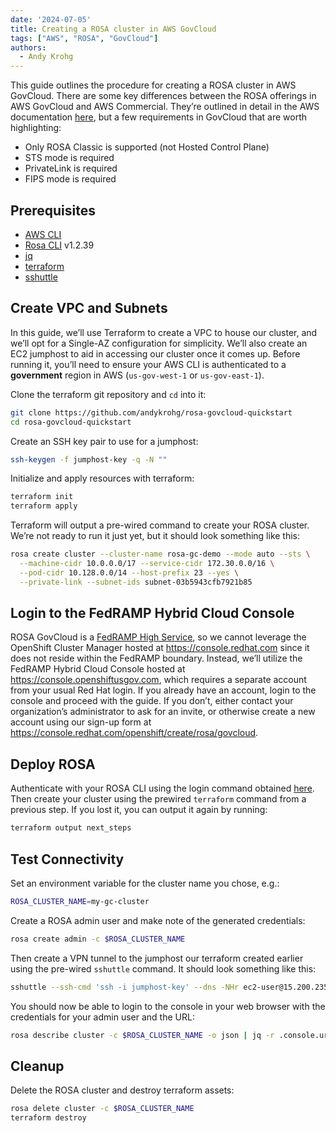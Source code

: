 ```yaml
---
date: '2024-07-05'
title: Creating a ROSA cluster in AWS GovCloud
tags: ["AWS", "ROSA", "GovCloud"]
authors:
  - Andy Krohg
---
```

This guide outlines the procedure for creating a ROSA cluster in AWS GovCloud. There are some key differences between the ROSA offerings in AWS GovCloud and AWS Commercial. They’re outlined in detail in the AWS documentation [here](https://docs.aws.amazon.com/govcloud-us/latest/UserGuide/govcloud-rosa.html#govcloud-diffs), but a few requirements in GovCloud that are worth highlighting:

* Only ROSA Classic is supported (not Hosted Control Plane)
* STS mode is required
* PrivateLink is required
* FIPS mode is required

## Prerequisites

* [AWS CLI](https://docs.aws.amazon.com/cli/latest/userguide/install-cliv2.html)
* [Rosa CLI](https://github.com/openshift/rosa/releases/tag/v1.2.39) v1.2.39
* [jq](https://stedolan.github.io/jq/download/)
* [terraform](https://developer.hashicorp.com/terraform/tutorials/aws-get-started/install-cli)
* [sshuttle](https://github.com/sshuttle/sshuttle?tab=readme-ov-file#obtaining-sshuttle)

## Create VPC and Subnets

In this guide, we’ll use Terraform to create a VPC to house our cluster, and we’ll opt for a Single-AZ configuration for simplicity. We’ll also create an EC2 jumphost to aid in accessing our cluster once it comes up. Before running it, you’ll need to ensure your AWS CLI is authenticated to a **government** region in AWS (`us-gov-west-1` or `us-gov-east-1`).

Clone the terraform git repository and `cd` into it:
```bash
git clone https://github.com/andykrohg/rosa-govcloud-quickstart
cd rosa-govcloud-quickstart
```

Create an SSH key pair to use for a jumphost:
```bash
ssh-keygen -f jumphost-key -q -N ""
```

Initialize and apply resources with terraform:
```bash
terraform init
terraform apply
```

Terraform will output a pre-wired command to create your ROSA cluster. We’re not ready to run it just yet, but it should look something like this:
```bash
rosa create cluster --cluster-name rosa-gc-demo --mode auto --sts \
  --machine-cidr 10.0.0.0/17 --service-cidr 172.30.0.0/16 \
  --pod-cidr 10.128.0.0/14 --host-prefix 23 --yes \
  --private-link --subnet-ids subnet-03b5943cfb7921b85
```

## Login to the FedRAMP Hybrid Cloud Console
ROSA GovCloud is a [FedRAMP High Service](https://marketplace.fedramp.gov/products/FR2102031769), so we cannot leverage the OpenShift Cluster Manager hosted at https://console.redhat.com since it does not reside within the FedRAMP boundary. Instead, we’ll utilize the FedRAMP Hybrid Cloud Console hosted at https://console.openshiftusgov.com, which requires a separate account from your usual Red Hat login. If you already have an account, login to the console and proceed with the guide. If you don’t, either contact your organization’s administrator to ask for an invite, or otherwise create a new account using our sign-up form at https://console.redhat.com/openshift/create/rosa/govcloud.

## Deploy ROSA

Authenticate with your ROSA CLI using the login command obtained [here](https://console.openshiftusgov.com/openshift/create/rosa/getstarted). Then create your cluster using the prewired `terraform` command from a previous step. If you lost it, you can output it again by running:

```bash
terraform output next_steps
```

## Test Connectivity

Set an environment variable for the cluster name you chose, e.g.:
```bash
ROSA_CLUSTER_NAME=my-gc-cluster
```

Create a ROSA admin user and make note of the generated credentials:
```bash
rosa create admin -c $ROSA_CLUSTER_NAME
```

Then create a VPN tunnel to the jumphost our terraform created earlier using the pre-wired `sshuttle` command. It should look something like this:
```bash
sshuttle --ssh-cmd 'ssh -i jumphost-key' --dns -NHr ec2-user@15.200.235.209 10.0.0.0/16
```

You should now be able to login to the console in your web browser with the credentials for your admin user and the URL:
```bash
rosa describe cluster -c $ROSA_CLUSTER_NAME -o json | jq -r .console.url
```

## Cleanup

Delete the ROSA cluster and destroy terraform assets:
```bash
rosa delete cluster -c $ROSA_CLUSTER_NAME
terraform destroy
```
